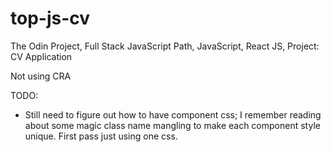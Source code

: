 # top-js-cv
The Odin Project, Full Stack JavaScript Path, JavaScript, React JS, Project: CV Application

Not using CRA


TODO:
- Still need to figure out how to have component css; I remember reading about some magic class name mangling to make each component style unique.  First pass just using one css.
